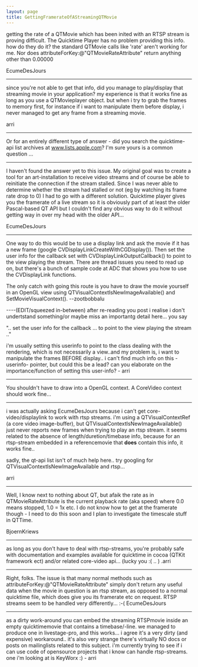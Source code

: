 ```yaml
---
layout: page
title: GettingFramerateOfAStreamingQTMovie
---
```




getting the rate of a QTMovie which has been inited with an RTSP stream is proving difficult.  The Quicktime Player has no problem providing this info.  how do they do it?  the standard QTMovie calls like 'rate' aren't working for me.  Nor does attributeForKey:@"QTMovieRateAttribute" return anything other than 0.00000

EcumeDesJours

----

since you're not able to get that info, did you manage to play/display that streaming movie in your application?
my experience is that it works fine as long as you use a QTMovieplayer object. but when i try to grab the frames to memory first, for instance if i want to manipulate them before display, i never managed to get any frame from a streaming movie.

arri

----

Or for an entirely different type of answer - did you search the quicktime-api list archives at www.lists.apple.com? I'm sure yours is a common question ...

----

I haven't found the answer yet to this issue.  My original goal was to create a tool for an art-installation to receive video streams and of course be able to reinitiate the connection if the stream stalled.  Since I was never able to determine whether the stream had stalled or not (eg by watching its frame rate drop to 0) I had to go with a different solution.  Quicktime player gives you the framerate of a live stream so it is obviously part of at least the older Pascal-based QT API but I couldn't find any obvious way to do it without getting way in over my head with the older API...

EcumeDesJours

----

One way to do this would be to use a display link and ask the movie if it has a new frame (google     CVDisplayLinkCreateWithCGDisplay()). Then set the user info for the callback set with     CVDisplayLinkOutputCallback() to point to the view playing the stream. There are thread issues you need to read up on, but there's a bunch of sample code at ADC that shows you how to use the     CVDisplayLink functions. 

The only catch with going this route is you have to draw the movie yourself in an OpenGL view using     QTVisualContextIsNewImageAvailable() and     SetMovieVisualContext(). --zootbobbalu

----(EDIT/squeezed in-between)
after re-reading you post i realise i don't undertstand something/or maybe miss an importantg detail here... you say 

".. set the user info for the callback ... to point to the view playing the stream .." 

i'm usually setting this userinfo to point to the class dealing with the rendering, which is not necessarily a view..and my problem is, i want to manipulate the frames BEFORE display.. i can't find much info on this -userinfo- pointer, but could this be a lead? can you elaborate on the importance/function of setting this user-info? - arri

----

You shouldn't have to draw into a OpenGL context. A CoreVideo context should work fine...

----
i was actually asking EcumeDesJours because i can't get core-video/displaylink to work with rtsp streams.
i'm using a     QTVisualContextRef (a core video image-buffer), but     QTVisualContextIsNewImageAvailable() just never reports new frames when trying to play an rtsp stream. 
it seems related to the absence of length/duretion/timebase info, because for an rtsp-stream embedded in a referencemovie that **does** contain this info, it works fine..

sadly, the qt-api list isn't of much help here.. try googling for     QTVisualContextIsNewImageAvailable and     rtsp...

arri

----

Well, I know next to nothing about QT, but afaik the rate as in QTMovieRateAttribute is the current playback rate (aka speed)
where 0.0 means stopped, 1.0 = 1x etc. I do not know how to get at the framerate though - I need to do this soon and I plan
to investigate the timescale stuff in QTTime.

BjoernKriews

----
as long as you don't have to deal with rtsp-streams, you're probably safe with documentation and examples available for quicktime in cocoa (QTKit framework ect) and/or related core-video api... (lucky you :( .. ) .arri

----

Right, folks.  The issue is that many normal methods such as attributeForKey:@"QTMovieRateAttribute" simply don't return any useful data when the movie in question is an rtsp stream, as opposed to a normal quicktime file, which does give you its framerate etc on request.  RTSP streams seem to be handled very differently... :-(  EcumeDesJours

----
as a dirty work-around you can embed the streaming RTSPmovie inside an empty quicktimemovie that contains a timebase/-line.
we managed to produce one in livestage-pro, and this works... i agree it's a very dirty (and expensive) workaround.. it's also very strange there's virtually NO docs or posts on mailinglists related to this subject. i'm currently trying to see if i can use code of opensource projects that i know can handle rtsp-streams. one i'm looking at is KeyWorx :) - arri

